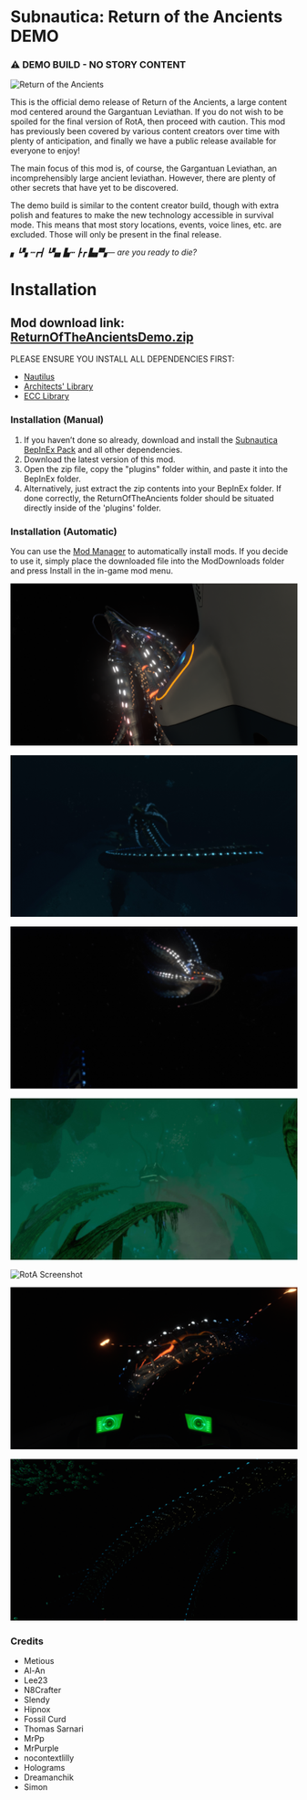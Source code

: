 # Subnautica: Return of the Ancients DEMO

### ⚠️ DEMO BUILD - NO STORY CONTENT

![Return of the Ancients](https://github.com/ArchitectsOfTheUnknown/ReturnOfTheAncientsDemo/raw/main/Images/RotA-Demo-Thumbnail.png)

This is the official demo release of Return of the Ancients, a large content mod centered around the Gargantuan
Leviathan. If you do not wish to be spoiled for the final version of RotA, then proceed with caution. This mod has
previously been covered by various content creators over time with plenty of anticipation, and finally we have a public
release available for everyone to enjoy!

The main focus of this mod is, of course, the Gargantuan Leviathan, an incomprehensibly large ancient leviathan.
However, there are plenty of other secrets that have yet to be discovered.

The demo build is similar to the content creator build, though with extra polish and features to make the new technology
accessible in survival mode. This means that most story locations, events, voice lines, etc. are excluded. Those will
only be present in the final release.

*▖┗▚ ┅┏┫ ┗▚▖▙┅ ┣┏ ▙▞▚— are you ready to die?*

# Installation

## Mod download link: [ReturnOfTheAncientsDemo.zip](https://github.com/ArchitectsOfTheUnknown/ReturnOfTheAncientsDemo/releases/download/RotA-demo/ReturnOfTheAncientsDemo.zip)

PLEASE ENSURE YOU INSTALL ALL DEPENDENCIES FIRST:

- [Nautilus](https://www.nexusmods.com/subnautica/mods/1262)
- [Architects' Library](architects-library.md)
- [ECC Library](https://www.nexusmods.com/subnautica/mods/1457)

### Installation (Manual)

1. If you haven’t done so already, download and install the [Subnautica BepInEx Pack](https://www.nexusmods.com/subnautica/mods/1108) and all other dependencies.
2. Download the latest version of this mod.
3. Open the zip file, copy the "plugins" folder within, and paste it into the BepInEx folder.
4. Alternatively, just extract the zip contents into your BepInEx folder. If done correctly, the ReturnOfTheAncients
   folder should be situated directly inside of the 'plugins' folder.

### Installation (Automatic)

You can use the [Mod Manager](https://www.nexusmods.com/subnautica/mods/1168) to automatically install mods. If you
decide to use it, simply place the downloaded file into the ModDownloads folder and press Install in the in-game mod
menu.

![RotA Screenshot](https://github.com/ArchitectsOfTheUnknown/ReturnOfTheAncientsDemo/raw/main/Images/GargScreenshot1.png)

![RotA Screenshot](https://github.com/ArchitectsOfTheUnknown/ReturnOfTheAncientsDemo/raw/main/Images/GargScreenshot2.jpg)

![RotA Screenshot](https://github.com/ArchitectsOfTheUnknown/ReturnOfTheAncientsDemo/raw/main/Images/GargScreenshot3.jpg)

![RotA Screenshot](https://github.com/ArchitectsOfTheUnknown/ReturnOfTheAncientsDemo/raw/main/Images/BaseScreenshot.jpg)

![RotA Screenshot](https://github.com/ArchitectsOfTheUnknown/ReturnOfTheAncientsDemo/raw/main/Images/GargScreenshot4.png)

![RotA Screenshot](https://github.com/ArchitectsOfTheUnknown/ReturnOfTheAncientsDemo/raw/main/Images/GargScreenshot5.png)

![RotA Screenshot](https://github.com/ArchitectsOfTheUnknown/ReturnOfTheAncientsDemo/raw/main/Images/GargScreenshot6.png)

### Credits

- Metious
- Al-An
- Lee23
- N8Crafter
- Slendy
- Hipnox
- Fossil Curd
- Thomas Sarnari
- MrPp
- MrPurple
- nocontextlilly
- Holograms
- Dreamanchik
- Simon

